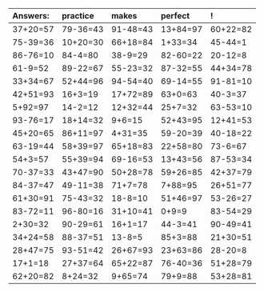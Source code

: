 | Answers: | practice | makes | perfect | ! |
| :--- | :--- | :--- | :--- | :--- |
| 37+20=57 | 79-36=43 | 91-48=43 | 13+84=97 | 60+22=82 | 
| 75-39=36 | 10+20=30 | 66+18=84 | 1+33=34 | 45-44=1 | 
| 86-76=10 | 84-4=80 | 38-9=29 | 82-60=22 | 20-12=8 | 
| 61-9=52 | 89-22=67 | 55-23=32 | 87-32=55 | 44+34=78 | 
| 33+34=67 | 52+44=96 | 94-54=40 | 69-14=55 | 91-81=10 | 
| 42+51=93 | 16+3=19 | 17+72=89 | 63+0=63 | 40-3=37 | 
| 5+92=97 | 14-2=12 | 12+32=44 | 25+7=32 | 63-53=10 | 
| 93-76=17 | 18+14=32 | 9+6=15 | 52+43=95 | 12+41=53 | 
| 45+20=65 | 86+11=97 | 4+31=35 | 59-20=39 | 40-18=22 | 
| 63-19=44 | 58+39=97 | 65+18=83 | 22+58=80 | 73-6=67 | 
| 54+3=57 | 55+39=94 | 69-16=53 | 13+43=56 | 87-53=34 | 
| 70-37=33 | 43+47=90 | 50+28=78 | 59+26=85 | 42+37=79 | 
| 84-37=47 | 49-11=38 | 71+7=78 | 7+88=95 | 26+51=77 | 
| 61+30=91 | 75-43=32 | 18-8=10 | 51+46=97 | 53-26=27 | 
| 83-72=11 | 96-80=16 | 31+10=41 | 0+9=9 | 83-54=29 | 
| 2+30=32 | 90-29=61 | 16+1=17 | 44-3=41 | 90-49=41 | 
| 34+24=58 | 88-37=51 | 13-8=5 | 85+3=88 | 21+30=51 | 
| 28+47=75 | 93-51=42 | 26+67=93 | 23+63=86 | 28-20=8 | 
| 17+1=18 | 27+37=64 | 65+22=87 | 76-40=36 | 51+28=79 | 
| 62+20=82 | 8+24=32 | 9+65=74 | 79+9=88 | 53+28=81 | 
